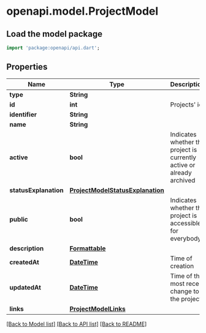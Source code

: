 # openapi.model.ProjectModel

## Load the model package
```dart
import 'package:openapi/api.dart';
```

## Properties
Name | Type | Description | Notes
------------ | ------------- | ------------- | -------------
**type** | **String** |  | [optional] 
**id** | **int** | Projects' id | [optional] 
**identifier** | **String** |  | [optional] 
**name** | **String** |  | [optional] 
**active** | **bool** | Indicates whether the project is currently active or already archived | [optional] 
**statusExplanation** | [**ProjectModelStatusExplanation**](ProjectModelStatusExplanation.md) |  | [optional] 
**public** | **bool** | Indicates whether the project is accessible for everybody | [optional] 
**description** | [**Formattable**](Formattable.md) |  | [optional] 
**createdAt** | [**DateTime**](DateTime.md) | Time of creation | [optional] 
**updatedAt** | [**DateTime**](DateTime.md) | Time of the most recent change to the project | [optional] 
**links** | [**ProjectModelLinks**](ProjectModelLinks.md) |  | [optional] 

[[Back to Model list]](../README.md#documentation-for-models) [[Back to API list]](../README.md#documentation-for-api-endpoints) [[Back to README]](../README.md)


